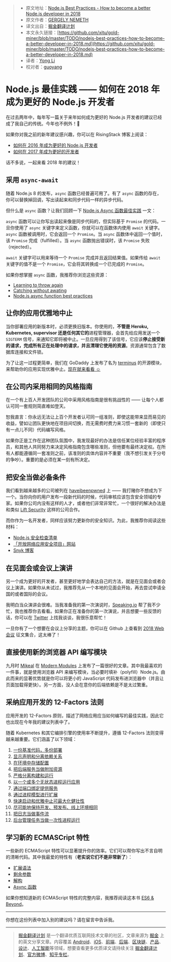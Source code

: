 > * 原文地址：[Node.js Best Practices - How to become a better Node.js developer in 2018](https://nemethgergely.com/nodejs-best-practices-how-to-become-a-better-developer-in-2018/)
> * 原文作者：[GERGELY NEMETH](https://nemethgergely.com/)
> * 译文出自：[掘金翻译计划](https://github.com/xitu/gold-miner)
> * 本文永久链接：[https://github.com/xitu/gold-miner/blob/master/TODO/nodejs-best-practices-how-to-become-a-better-developer-in-2018.md](https://github.com/xitu/gold-miner/blob/master/TODO/nodejs-best-practices-how-to-become-a-better-developer-in-2018.md)
> * 译者：[Yong Li](https://github.com/NeilLi1992)
> * 校对者：[guoyang](https://github.com/gy134340)
# Node.js 最佳实践 —— 如何在 2018 年成为更好的 Node.js 开发者
在过去两年中，每年写一篇关于来年如何成为更好的 Node.js 开发者的建议已经成了我自己的传统。今年也不例外！🤗

如果你对我之前的新年建议感兴趣，你可以在 RisingStack 博客上阅读：

* [如何在 2016 年成为更好的 Node.js 开发者](https://blog.risingstack.com/how-to-become-a-better-node-js-developer-in-2016/)
* [如何在 2017 年成为更好的开发者](https://blog.risingstack.com/node-js-best-practices-2017/)

话不多说，一起来看 2018 年的建议！

## 采用 `async-await`

随着 Node.js 8 的发布，`async` 函数已经普遍可用了。有了 `async` 函数的存在，你可以替换掉回调，写出读起来和同步代码一样的异步代码。

但什么是 `async` 函数？让我们回顾一下 [Node.js Async 函数最佳实践](https://nemethgergely.com/async-function-best-practices/) 一文：

`async` 函数可以让你写出读起来像是同步代码的，但实际基于 `Promise` 的代码。一旦你使用了 `async` 关键字来定义函数，你就可以在函数体内使用 `await` 关键字。`async` 函数被调用时，它会返回一个 `Promise`。当 `async` 函数体中返回一个值时，该 `Promise` 完成（fulfilled）。当 `async` 函数抛出错误时，该 `Promise` 失败（rejected）。

`await` 关键字可以用来等待一个 `Promise` 完成并且返回结果值。如果传给 `await` 关键字的值不是一个 `Promise`，它会将其转换成一个已完成的 `Promise`。

如果你想掌握 `async` 函数，我推荐你浏览这些资源：

* [Learning to throw again](https://hueniverse.com/learning-to-throw-again-79b498504d28)
* [Catching without awating](https://hueniverse.com/catching-without-awaiting-b2cb7df45790)
* [Node.js async function best practices](https://nemethgergely.com/async-function-best-practices/)

## 让你的应用优雅地中止

当你部署应用的新版本时，必须更换旧版本。你使用的，**不管是 Heroku, Kubernetes, supervisor 还是任何其它的**进程管理器，会首先给应用发送一个 `SIGTERM` 信号，来通知它即将被中止。一旦应用得到了该信号，它应该**停止接受新的请求，完成所有正在处理中的请求，并且清理它使用的资源**。资源通常包含了数据库连接和文件锁。

为了让这一过程更简单，我们在 GoDaddy 上发布了名为 [terminus](https://github.com/godaddy/terminus) 的开源模块，来帮助你的应用实现优雅中止。[现在就来看看 ☺️](https://github.com/godaddy/terminus)

## 在公司内采用相同的风格指南

在一个有上百人开发团队的公司中采用风格指南是很有挑战性的 —— 让每个人都认可同一套规则简直难如登天。

恕我直言：你永远无法让上百个开发者认可同一组准则，即使这能带来显而易见的收益，譬如让团队更快地在项目间切换，而无需费时费力来习惯一套新的（即使只有一点儿不同）代码编写风格。

如果你正是工作在这种团队氛围中，我发现最好的办法是信任某位经验丰富的程序员，和其他人共同努力来决定风格指南包含哪些准则，但他要有最终决定权。在所有人都能遵循同一套准则之前，该准则的具体内容并不重要（我不想引发关于分号的争吵）。重要的是必须在某一刻有所决定。

## 把安全当做必备条件

我们看到越来越多的公司被列在 [haveibeenpwned](https://haveibeenpwned.com/) 上 —— 我打赌你不想成为下一个。当你向你的用户发布一段新代码的时候，代码审核应该包含安全领域的专家。如果你公司内没有这样的人才，或者他们非常非常忙，一个很好的解决办法是和类似 [Lift Security](https://liftsecurity.io/reviews/) 这样的公司合作。

而你作为一名开发者，同样应该努力更新你的安全知识。为此，我推荐你阅读这些材料：

* [Node.js 安全检查清单](https://blog.risingstack.com/node-js-security-checklist/)
* [「开放网络应用安全项目」网站](https://www.owasp.org/index.php/Main_Page)
* [Snyk 博客](https://snyk.io/blog/)

## 在见面会或会议上演讲

另一个成为更好的开发者，甚至更好地学会表达自己的方法，就是在见面会或者会议上演讲。如果你从未试过，我推荐先从一个本地的见面会开始，再去尝试申请全国的或者国际的会议。

我明白当众演讲会很难。当我准备我的第一次演说时，[Speaking.io](http://speaking.io/) 帮了我不少忙，我也推荐你去看看。如果你正在准备你的第一次演说，并且想要一些反馈的话，你可以在 [Twitter](https://twitter.com/nthgergo) 上找我谈谈，我很乐意帮忙！

一旦你有了一个想要在会议上分享的主题，你可以在 Github 上查看到 [2018 Web 会议](https://github.com/asciidisco/web-conferences-2018/blob/master/README.md) 征文集合，这太棒了！

## 直接使用新的浏览器 API 编写模块

九月时 [Mikeal](https://medium.com/@mikeal) 在 [Modern Modules](https://medium.com/@mikeal/modern-modules-d99b6867b8f1) 上发布了一篇很好的文章。其中我最喜欢的一件事，就是使用浏览器 API 来编写模块，当必要时填补（polyfill）Node.js。由此而来的显著优势就是你可以将更小的 JavaScript 代码发布进浏览器中（并且让页面加载得更快）。另一方面，没人会在意你的后端依赖是不是太过繁重。

## 采纳应用开发的 12-Factors 法则

应用开发的 12-Factors 原则，描述了网络应用应当如何编写的最佳实践，因此它也出现在今年我的建议列表中了。

随着 Kubernetes 和其它编排引擎的使用率不断提升，遵循 12-Factors 法则变得越来越重要。它们涵盖了以下领域：

1. [一份基准代码，多份部署](http://12factor.net/codebase)
2. [显示声明和分离依赖关系](http://12factor.net/dependencies)
3. [在环境中存储配置](http://12factor.net/config)
4. [把后端服务当做附加资源](http://12factor.net/backing-services)
5. [严格分离构建和运行](http://12factor.net/build-release-run)
6. [以一个或多个无状态进程运行应用](http://12factor.net/processes)
7. [通过端口绑定提供服务](http://12factor.net/port-binding)
8. [通过进程模型进行扩展](http://12factor.net/concurrency)
9. [快速启动和优雅中止可最大化健壮性](http://12factor.net/disposability)
10. [尽可能地保持开发、预发布、线上环境相同](http://12factor.net/dev-prod-parity)
11. [把日志当做事件流](http://12factor.net/logs)
12. [后台管理任务当做一次性进程运行](http://12factor.net/admin-processes)

## 学习新的 ECMASCript 特性

一些新的 ECMAScript 特性可以显著提升你的效率。它们可以帮你写出不言自明的清晰代码。其中我最爱的特性有（**老实说它们不是非常新了**）：

* [扩展语法](https://developer.mozilla.org/en-US/docs/Web/JavaScript/Reference/Operators/Spread_operator)
* [剩余参数](https://developer.mozilla.org/en-US/docs/Web/JavaScript/Reference/Functions/rest_parameters)
* [解构](https://developer.mozilla.org/en-US/docs/Web/JavaScript/Reference/Operators/Destructuring_assignment)
* [Async 函数](https://developer.mozilla.org/en-US/docs/Web/JavaScript/Reference/Statements/async_function)

如果你想知道新的 ECMAScript 特性的完整内容，我推荐阅读这本书 [ES6 & Beyond](https://github.com/getify/You-Dont-Know-JS/blob/master/es6%20&%20beyond/README.md#you-dont-know-js-es6--beyond)。

* * *

你想在这份列表中加入别的建议吗？请在留言中告诉我。


---

> [掘金翻译计划](https://github.com/xitu/gold-miner) 是一个翻译优质互联网技术文章的社区，文章来源为 [掘金](https://juejin.im) 上的英文分享文章。内容覆盖 [Android](https://github.com/xitu/gold-miner#android)、[iOS](https://github.com/xitu/gold-miner#ios)、[前端](https://github.com/xitu/gold-miner#前端)、[后端](https://github.com/xitu/gold-miner#后端)、[区块链](https://github.com/xitu/gold-miner#区块链)、[产品](https://github.com/xitu/gold-miner#产品)、[设计](https://github.com/xitu/gold-miner#设计)、[人工智能](https://github.com/xitu/gold-miner#人工智能)等领域，想要查看更多优质译文请持续关注 [掘金翻译计划](https://github.com/xitu/gold-miner)、[官方微博](http://weibo.com/juejinfanyi)、[知乎专栏](https://zhuanlan.zhihu.com/juejinfanyi)。
